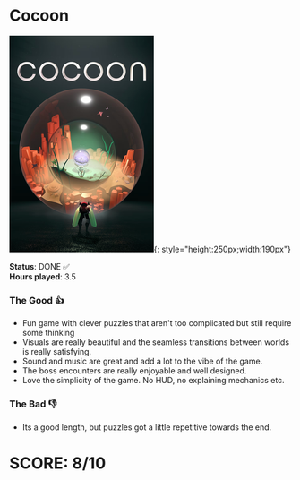 # Cocoon

![](Cocoon.jpg){: style="height:250px;width:190px"}

**Status**: DONE ✅<br>
**Hours played**: 3.5<br>

### The Good 👍
- Fun game with clever puzzles that aren't too complicated but still require some thinking
- Visuals are really beautiful and the seamless transitions between worlds is really satisfying.
- Sound and music are great and add a lot to the vibe of the game.
- The boss encounters are really enjoyable and well designed.
- Love the simplicity of the game. No HUD, no explaining mechanics etc.


### The Bad 👎
- Its a good length, but puzzles got a little repetitive towards the end.

# SCORE: 8/10